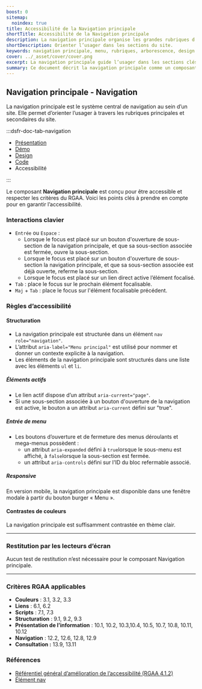 ```yaml
---
boost: 0
sitemap:
  noindex: true
title: Accessibilité de la Navigation principale
shortTitle: Accessibilité de la Navigation principale
description: La navigation principale organise les grandes rubriques d’un site et permet à l’usager de s’orienter dans son arborescence.
shortDescription: Orienter l’usager dans les sections du site.
keywords: navigation principale, menu, rubriques, arborescence, design system, UX, interface, usager, header, mega menu
cover: ../_asset/cover/cover.png
excerpt: La navigation principale guide l’usager dans les sections clés d’un site et structure les niveaux d’accès à l’information. Elle se place sous l’en-tête et peut inclure des menus déroulants ou mega menus.
summary: Ce document décrit la navigation principale comme un composant central d’un site web, servant à organiser et hiérarchiser les principales rubriques. Il présente les cas d’usage, les variantes possibles, les limites en matière de profondeur et de densité, ainsi que les bonnes pratiques éditoriales. Il donne aussi des recommandations sur l’association avec d’autres composants comme la barre de recherche ou le menu latéral, afin de renforcer l’expérience utilisateur dans la navigation globale du site.
---
```


## Navigation principale - Navigation

La navigation principale est le système central de navigation au sein d’un site. Elle permet d’orienter l’usager à travers les rubriques principales et secondaires du site.

:::dsfr-doc-tab-navigation

- [Présentation](../index.md)
- [Démo](../demo/index.md)
- [Design](../design/index.md)
- [Code](../code/index.md)
- Accessibilité

:::

Le composant **Navigation principale** est conçu pour être accessible et respecter les critères du RGAA. Voici les points clés à prendre en compte pour en garantir l’accessibilité.

### Interactions clavier

- `Entrée` ou `Espace` :
  - Lorsque le focus est placé sur un bouton d'ouverture de sous-section de la navigation principale, et que sa sous-section associée est fermée, ouvre la sous-section.
  - Lorsque le focus est placé sur un bouton d'ouverture de sous-section la navigation principale, et que sa sous-section associée est déjà ouverte, referme la sous-section.
  - Lorsque le focus est placé sur un lien direct active l’élément focalisé.
- `Tab` : place le focus sur le prochain élément focalisable.
- `Maj` + `Tab` : place le focus sur l'élément focalisable précédent.

### Règles d’accessibilité

#### Structuration

- La navigation principale est structurée dans un élément `nav role="navigation"`.
- L’attribut `aria-label="Menu principal"` est utilisé pour nommer et donner un contexte explicite à la navigation.
- Les éléments de la navigation principale sont structurés dans une liste avec les éléments `ul` et `li`.

##### Éléments actifs

- Le lien actif dispose d’un attribut `aria-current="page"`.
- Si une sous-section associée à un bouton d'ouverture de la navigation est active, le bouton a un attribut `aria-current` défini sur "true".

##### Entrée de menu

- Les boutons d’ouverture et de fermeture des menus déroulants et mega-menus possèdent&nbsp;:
  - un attribut `aria-expanded` défini à `true`lorsque le sous-menu est affiché, à `false`lorsque la sous-section est fermée.
  - un attribut `aria-controls` défini sur l'ID du bloc refermable associé.

##### Responsive

En version mobile, la navigation principale est disponible dans une fenêtre modale à partir du bouton burger «&nbsp;Menu&nbsp;».

#### Contrastes de couleurs

La navigation principale est suffisamment contrastée en thème clair.

---

### Restitution par les lecteurs d’écran

Aucun test de restitution n’est nécessaire pour le composant Navigation principale.

---

### Critères RGAA applicables

- **Couleurs** : 3.1, 3.2, 3.3
- **Liens** : 6.1, 6.2
- **Scripts** : 7.1, 7.3
- **Structuration** : 9.1, 9.2, 9.3
- **Présentation de l’information** : 10.1, 10.2, 10.3,10.4, 10.5, 10.7, 10.8, 10.11, 10.12
- **Navigation** : 12.2, 12.6, 12.8, 12.9
- **Consultation&nbsp;:** 13.9, 13.11

### Références

- [Référentiel général d’amélioration de l’accessibilité (RGAA 4.1.2)](https://accessibilite.numerique.gouv.fr/methode/criteres-et-tests/)
- [Élément nav](https://html.spec.whatwg.org/#the-nav-element)
